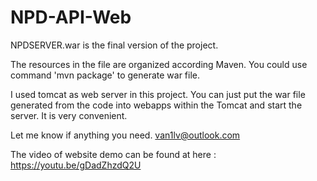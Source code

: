 # NPD-API-Web

NPDSERVER.war is the final version of the project.

The resources in the file are organized according Maven. You could use command 'mvn package' to generate war file. 

I used tomcat as web server in this project. You can just put the war file generated from the code into webapps within the Tomcat and start the server. It is very convenient. 

Let me know if anything you need. van1lv@outlook.com

The video of website demo can be found at here : https://youtu.be/gDadZhzdQ2U

